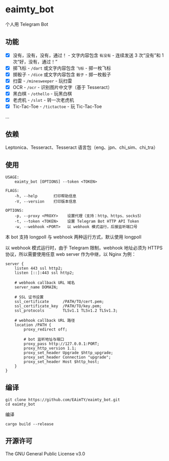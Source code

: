 # eaimty_bot

个人用 Telegram Bot

## 功能

- [x] 没有，没有，没有，通过！ - 文字内容包含 `有没有` - 连续发送 3 次“没有”和 1 次“好，没有，通过！”
- [x] 掷飞标 - `/dart` 或文字内容包含 `飞标` - 掷一枚飞标
- [x] 掷骰子 - `/dice` 或文字内容包含 `骰子` - 掷一枚骰子
- [x] 扫雷 - `/minesweeper` - 玩扫雷
- [x] OCR - `/ocr` - 识别图片中文字（基于 Tesseract）
- [x] 黑白棋 - `/othello` - 玩黑白棋
- [x] 老虎机 - `/slot` - 转一次老虎机
- [x] Tic-Tac-Toe - `/tictactoe` - 玩 Tic-Tac-Toe

...

## 依赖

Leptonica、Tesseract、Tesseract 语言包（eng、jpn、chi_sim、chi_tra）

## 使用

    USAGE:
        eaimty_bot [OPTIONS] --token <TOKEN>

    FLAGS:
        -h, --help       打印帮助信息
        -V, --version    打印版本信息

    OPTIONS:
        -p, --proxy <PROXY>    设置代理（支持：http、https、socks5）
        -t, --token <TOKEN>    设置 Telegram Bot HTTP API Token
        -w, --webhook <PORT>   以 webhook 模式运行，后接监听端口号

本 bot 支持 longpoll 与 webhook 两种运行方式，默认使用 longpoll

以 webhook 模式运行时，由于 Telegram 限制，webhook 地址必须为 HTTPS 协议，所以需要使用任意 web server 作为中继，以 Nginx 为例：

    server {
        listen 443 ssl http2;
        listen [::]:443 ssl http2;

        # webhook callback URL 域名
        server_name DOMAIN;

        # SSL 证书设置
        ssl_certificate      /PATH/TO/cert.pem;
        ssl_certificate_key  /PATH/TO/key.pem;
        ssl_protocols        TLSv1.1 TLSv1.2 TLSv1.3;

        # webhook callback URL 路径
        location /PATH {
            proxy_redirect off;

            # bot 监听地址与端口
            proxy_pass http://127.0.0.1:PORT;
            proxy_http_version 1.1;
            proxy_set_header Upgrade $http_upgrade;
            proxy_set_header Connection "upgrade";
            proxy_set_header Host $http_host;
        }
    }

## 编译

    git clone https://github.com/EAimTY/eaimty_bot.git
    cd eaimty_bot

编译

    cargo build --release

## 开源许可

The GNU General Public License v3.0
